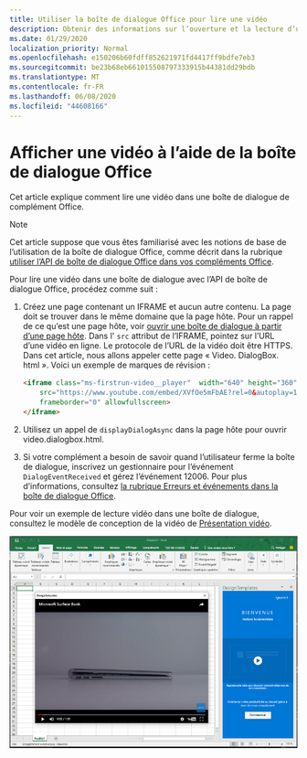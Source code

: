 ```yaml
---
title: Utiliser la boîte de dialogue Office pour lire une vidéo
description: Obtenir des informations sur l’ouverture et la lecture d’une vidéo dans la boîte de dialogue Office
ms.date: 01/29/2020
localization_priority: Normal
ms.openlocfilehash: e150206b60fdff852621971fd4417ff9bdfe7eb3
ms.sourcegitcommit: be23b68eb661015508797333915b44381dd29bdb
ms.translationtype: MT
ms.contentlocale: fr-FR
ms.lasthandoff: 06/08/2020
ms.locfileid: "44608166"
---
```

# <a name="use-the-office-dialog-box-to-show-a-video"></a>Afficher une vidéo à l’aide de la boîte de dialogue Office

Cet article explique comment lire une vidéo dans une boîte de dialogue de complément Office.

> [!NOTE]
> Cet article suppose que vous êtes familiarisé avec les notions de base de l’utilisation de la boîte de dialogue Office, comme décrit dans la rubrique [utiliser l’API de boîte de dialogue Office dans vos compléments Office](dialog-api-in-office-add-ins.md).

Pour lire une vidéo dans une boîte de dialogue avec l’API de boîte de dialogue Office, procédez comme suit :

1. Créez une page contenant un IFRAME et aucun autre contenu. La page doit se trouver dans le même domaine que la page hôte. Pour un rappel de ce qu’est une page hôte, voir [ouvrir une boîte de dialogue à partir d’une page hôte](dialog-api-in-office-add-ins.md#open-a-dialog-box-from-a-host-page). Dans l' `src` attribut de l’IFRAME, pointez sur l’URL d’une vidéo en ligne. Le protocole de l’URL de la vidéo doit être HTTPS. Dans cet article, nous allons appeler cette page « Video. DialogBox. html ». Voici un exemple de marques de révision :

    ```HTML
    <iframe class="ms-firstrun-video__player"  width="640" height="360"
        src="https://www.youtube.com/embed/XVfOe5mFbAE?rel=0&autoplay=1"
        frameborder="0" allowfullscreen>
    </iframe>
    ```

2. Utilisez un appel de `displayDialogAsync` dans la page hôte pour ouvrir video.dialogbox.html.
3. Si votre complément a besoin de savoir quand l’utilisateur ferme la boîte de dialogue, inscrivez un gestionnaire pour l’événement `DialogEventReceived` et gérez l’événement 12006. Pour plus d’informations, consultez [la rubrique Erreurs et événements dans la boîte de dialogue Office](dialog-handle-errors-events.md).

Pour voir un exemple de lecture vidéo dans une boîte de dialogue, consultez le modèle de conception de la vidéo de [Présentation vidéo](../design/first-run-experience-patterns.md#video-placemat).

![Capture d’écran d’une lecture vidéo dans une boîte de dialogue de complément](../images/video-placemats-dialog-open.png)

